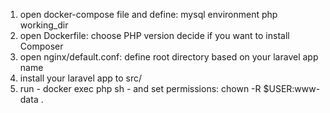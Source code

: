 1. open docker-compose file and define: 
	mysql environment
	php working_dir
2. open Dockerfile:
	choose PHP version
	decide if you want to install Composer
3. open nginx/default.conf:
	define root directory based on your laravel app name
4. install your laravel app to src/ 
5. run - docker exec php sh - and set permissions:
	chown -R $USER:www-data .

